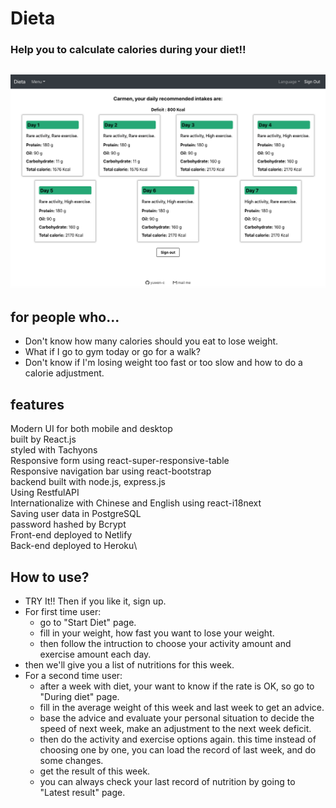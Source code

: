 # Dieta
### Help you to calculate calories during your diet!! 

<h2 align="center">
  <img src="example/Dieta_screenshot.png" alt="Dieta example" width="600px" />
  <br>
</h2>

## for people who...
- Don't know how many calories should you eat to lose weight.
- What if I go to gym today or go for a walk? 
- Don't know if I'm losing weight too fast or too slow and how to do a calorie adjustment.

## features
Modern UI for both mobile and desktop\
built by React.js\
styled with Tachyons\
Responsive form using react-super-responsive-table\
Responsive navigation bar using react-bootstrap\
backend built with node.js, express.js\
Using RestfulAPI\
Internationalize with Chinese and English using react-i18next\
Saving user data in PostgreSQL\
password hashed by Bcrypt\
Front-end deployed to Netlify\
Back-end deployed to Heroku\


## How to use?
- TRY It!! Then if you like it, sign up.
- For first time user:
  - go to "Start Diet" page.
  - fill in your weight, how fast you want to lose your weight.
  - then follow the intruction to choose your activity amount and exercise amount each day.
- then we'll give you a list of nutritions for this week.
- For a second time user:
  - after a week with diet, your want to know if the rate is OK, so go to "During diet" page.
  - fill in the average weight of this week and last week to get an advice.
  - base the advice and evaluate your personal situation to decide the speed of next week, make an adjustment to the next week deficit.
  - then do the activity and exercise options again. this time instead of choosing one by one, you can load the record of last week, and do some changes.
  - get the result of this week.
  - you can always check your last record of nutrition by going to "Latest result" page.

